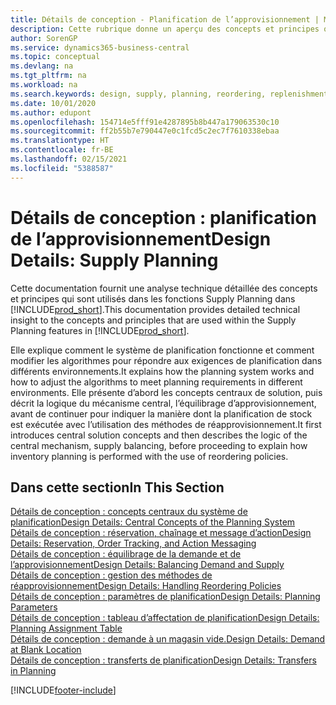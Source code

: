 ```yaml
---
title: Détails de conception - Planification de l’approvisionnement | Microsoft Docs
description: Cette rubrique donne un aperçu des concepts et principes qui sont utilisés avec les fonctionnalités de planification de l’approvisionnement dans Business Central.
author: SorenGP
ms.service: dynamics365-business-central
ms.topic: conceptual
ms.devlang: na
ms.tgt_pltfrm: na
ms.workload: na
ms.search.keywords: design, supply, planning, reordering, replenishment
ms.date: 10/01/2020
ms.author: edupont
ms.openlocfilehash: 154714e5fff91e4287895b8b447a179063530c10
ms.sourcegitcommit: ff2b55b7e790447e0c1fcd5c2ec7f7610338ebaa
ms.translationtype: HT
ms.contentlocale: fr-BE
ms.lasthandoff: 02/15/2021
ms.locfileid: "5388587"
---
```

# <a name="design-details-supply-planning"></a><span data-ttu-id="2d9f7-103">Détails de conception : planification de l’approvisionnement</span><span class="sxs-lookup"><span data-stu-id="2d9f7-103">Design Details: Supply Planning</span></span>
<span data-ttu-id="2d9f7-104">Cette documentation fournit une analyse technique détaillée des concepts et principes qui sont utilisés dans les fonctions Supply Planning dans [!INCLUDE[prod_short](includes/prod_short.md)].</span><span class="sxs-lookup"><span data-stu-id="2d9f7-104">This documentation provides detailed technical insight to the concepts and principles that are used within the Supply Planning features in [!INCLUDE[prod_short](includes/prod_short.md)].</span></span>  

<span data-ttu-id="2d9f7-105">Elle explique comment le système de planification fonctionne et comment modifier les algorithmes pour répondre aux exigences de planification dans différents environnements.</span><span class="sxs-lookup"><span data-stu-id="2d9f7-105">It explains how the planning system works and how to adjust the algorithms to meet planning requirements in different environments.</span></span> <span data-ttu-id="2d9f7-106">Elle présente d’abord les concepts centraux de solution, puis décrit la logique du mécanisme central, l’équilibrage d’approvisionnement, avant de continuer pour indiquer la manière dont la planification de stock est exécutée avec l’utilisation des méthodes de réapprovisionnement.</span><span class="sxs-lookup"><span data-stu-id="2d9f7-106">It first introduces central solution concepts and then describes the logic of the central mechanism, supply balancing, before proceeding to explain how inventory planning is performed with the use of reordering policies.</span></span>  

## <a name="in-this-section"></a><span data-ttu-id="2d9f7-107">Dans cette section</span><span class="sxs-lookup"><span data-stu-id="2d9f7-107">In This Section</span></span>  
[<span data-ttu-id="2d9f7-108">Détails de conception : concepts centraux du système de planification</span><span class="sxs-lookup"><span data-stu-id="2d9f7-108">Design Details: Central Concepts of the Planning System</span></span>](design-details-central-concepts-of-the-planning-system.md)  
[<span data-ttu-id="2d9f7-109">Détails de conception : réservation, chaînage et message d’action</span><span class="sxs-lookup"><span data-stu-id="2d9f7-109">Design Details: Reservation, Order Tracking, and Action Messaging</span></span>](design-details-reservation-order-tracking-and-action-messaging.md)  
[<span data-ttu-id="2d9f7-110">Détails de conception : équilibrage de la demande et de l’approvisionnement</span><span class="sxs-lookup"><span data-stu-id="2d9f7-110">Design Details: Balancing Demand and Supply</span></span>](design-details-balancing-demand-and-supply.md)  
[<span data-ttu-id="2d9f7-111">Détails de conception : gestion des méthodes de réapprovisionnement</span><span class="sxs-lookup"><span data-stu-id="2d9f7-111">Design Details: Handling Reordering Policies</span></span>](design-details-handling-reordering-policies.md)  
[<span data-ttu-id="2d9f7-112">Détails de conception : paramètres de planification</span><span class="sxs-lookup"><span data-stu-id="2d9f7-112">Design Details: Planning Parameters</span></span>](design-details-planning-parameters.md)  
[<span data-ttu-id="2d9f7-113">Détails de conception : tableau d’affectation de planification</span><span class="sxs-lookup"><span data-stu-id="2d9f7-113">Design Details: Planning Assignment Table</span></span>](design-details-planning-assignment-table.md)  
[<span data-ttu-id="2d9f7-114">Détails de conception : demande à un magasin vide.</span><span class="sxs-lookup"><span data-stu-id="2d9f7-114">Design Details: Demand at Blank Location</span></span>](design-details-demand-at-blank-location.md)  
[<span data-ttu-id="2d9f7-115">Détails de conception : transferts de planification</span><span class="sxs-lookup"><span data-stu-id="2d9f7-115">Design Details: Transfers in Planning</span></span>](design-details-transfers-in-planning.md)


[!INCLUDE[footer-include](includes/footer-banner.md)]
